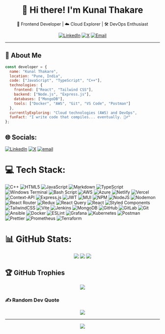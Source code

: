 <div align="center">

# 👋 Hi there! I'm Kunal Thakare  
🚀 Frontend Developer | ☁️ Cloud Explorer | 🛠️ DevOps Enthusiast  

[![LinkedIn](https://img.shields.io/badge/LinkedIn-%230077B5.svg?logo=linkedin&logoColor=white)](https://linkedin.com/in/kunal2412)
[![X](https://img.shields.io/badge/X-black.svg?logo=X&logoColor=white)](https://x.com/yourhandle)
[![Email](https://img.shields.io/badge/Email-D14836?logo=gmail&logoColor=white)](mailto:kunalthakare2412@gmail.com)

</div>

---

## 🚀 About Me

```js
const developer = {
  name: "Kunal Thakare",
  location: "Pune, India",
  code: ["JavaScript", "TypeScript", "C++"],
  technologies: {
    frontend: ["React", "Tailwind CSS"],
    backend: ["Node.js", "Express.js"],
    databases: ["MongoDB"],
    tools: ["Docker", "AWS", "Git", "VS Code", "Postman"]
  },
  currentlyExploring: "Cloud technologies (AWS) and DevOps",
  funFact: "I write code that compiles... eventually. 🤷‍♂️"
};
```


## 🌐 Socials:
[![LinkedIn](https://img.shields.io/badge/LinkedIn-%230077B5.svg?logo=linkedin&logoColor=white)](https://linkedin.com/in/kunal2412) [![X](https://img.shields.io/badge/X-black.svg?logo=X&logoColor=white)](https://x.com/yourhandle) [![email](https://img.shields.io/badge/Email-D14836?logo=gmail&logoColor=white)](mailto:kunalthakare2412@gmail.com) 

# 💻 Tech Stack:
![C++](https://img.shields.io/badge/c++-%2300599C.svg?style=for-the-badge&logo=c%2B%2B&logoColor=white) ![HTML5](https://img.shields.io/badge/html5-%23E34F26.svg?style=for-the-badge&logo=html5&logoColor=white) ![JavaScript](https://img.shields.io/badge/javascript-%23323330.svg?style=for-the-badge&logo=javascript&logoColor=%23F7DF1E) ![Markdown](https://img.shields.io/badge/markdown-%23000000.svg?style=for-the-badge&logo=markdown&logoColor=white) ![TypeScript](https://img.shields.io/badge/typescript-%23007ACC.svg?style=for-the-badge&logo=typescript&logoColor=white) ![Windows Terminal](https://img.shields.io/badge/Windows%20Terminal-%234D4D4D.svg?style=for-the-badge&logo=windows-terminal&logoColor=white) ![Bash Script](https://img.shields.io/badge/bash_script-%23121011.svg?style=for-the-badge&logo=gnu-bash&logoColor=white) ![AWS](https://img.shields.io/badge/AWS-%23FF9900.svg?style=for-the-badge&logo=amazon-aws&logoColor=white) ![Azure](https://img.shields.io/badge/azure-%230072C6.svg?style=for-the-badge&logo=microsoftazure&logoColor=white) ![Netlify](https://img.shields.io/badge/netlify-%23000000.svg?style=for-the-badge&logo=netlify&logoColor=#00C7B7) ![Vercel](https://img.shields.io/badge/vercel-%23000000.svg?style=for-the-badge&logo=vercel&logoColor=white) ![Context-API](https://img.shields.io/badge/Context--Api-000000?style=for-the-badge&logo=react) ![Express.js](https://img.shields.io/badge/express.js-%23404d59.svg?style=for-the-badge&logo=express&logoColor=%2361DAFB) ![JWT](https://img.shields.io/badge/JWT-black?style=for-the-badge&logo=JSON%20web%20tokens) ![MUI](https://img.shields.io/badge/MUI-%230081CB.svg?style=for-the-badge&logo=mui&logoColor=white) ![NPM](https://img.shields.io/badge/NPM-%23CB3837.svg?style=for-the-badge&logo=npm&logoColor=white) ![NodeJS](https://img.shields.io/badge/node.js-6DA55F?style=for-the-badge&logo=node.js&logoColor=white) ![Nodemon](https://img.shields.io/badge/NODEMON-%23323330.svg?style=for-the-badge&logo=nodemon&logoColor=%BBDEAD) ![React Router](https://img.shields.io/badge/React_Router-CA4245?style=for-the-badge&logo=react-router&logoColor=white) ![Redux](https://img.shields.io/badge/redux-%23593d88.svg?style=for-the-badge&logo=redux&logoColor=white) ![React Query](https://img.shields.io/badge/-React%20Query-FF4154?style=for-the-badge&logo=react%20query&logoColor=white) ![React](https://img.shields.io/badge/react-%2320232a.svg?style=for-the-badge&logo=react&logoColor=%2361DAFB) ![Styled Components](https://img.shields.io/badge/styled--components-DB7093?style=for-the-badge&logo=styled-components&logoColor=white) ![TailwindCSS](https://img.shields.io/badge/tailwindcss-%2338B2AC.svg?style=for-the-badge&logo=tailwind-css&logoColor=white) ![Vite](https://img.shields.io/badge/vite-%23646CFF.svg?style=for-the-badge&logo=vite&logoColor=white) ![Jenkins](https://img.shields.io/badge/jenkins-%232C5263.svg?style=for-the-badge&logo=jenkins&logoColor=white) ![MongoDB](https://img.shields.io/badge/MongoDB-%234ea94b.svg?style=for-the-badge&logo=mongodb&logoColor=white) ![GitHub](https://img.shields.io/badge/github-%23121011.svg?style=for-the-badge&logo=github&logoColor=white) ![GitLab](https://img.shields.io/badge/gitlab-%23181717.svg?style=for-the-badge&logo=gitlab&logoColor=white) ![Git](https://img.shields.io/badge/git-%23F05033.svg?style=for-the-badge&logo=git&logoColor=white) ![Ansible](https://img.shields.io/badge/ansible-%231A1918.svg?style=for-the-badge&logo=ansible&logoColor=white) ![Docker](https://img.shields.io/badge/docker-%230db7ed.svg?style=for-the-badge&logo=docker&logoColor=white) ![ESLint](https://img.shields.io/badge/ESLint-4B3263?style=for-the-badge&logo=eslint&logoColor=white) ![Grafana](https://img.shields.io/badge/grafana-%23F46800.svg?style=for-the-badge&logo=grafana&logoColor=white) ![Kubernetes](https://img.shields.io/badge/kubernetes-%23326ce5.svg?style=for-the-badge&logo=kubernetes&logoColor=white) ![Postman](https://img.shields.io/badge/Postman-FF6C37?style=for-the-badge&logo=postman&logoColor=white) ![Prettier](https://img.shields.io/badge/prettier-%23F7B93E.svg?style=for-the-badge&logo=prettier&logoColor=black) ![Prometheus](https://img.shields.io/badge/Prometheus-E6522C?style=for-the-badge&logo=Prometheus&logoColor=white) ![Terraform](https://img.shields.io/badge/terraform-%235835CC.svg?style=for-the-badge&logo=terraform&logoColor=white)

# 📊 GitHub Stats:
<p align="center"> <img src="https://github-readme-stats.vercel.app/api?username=kunalthakare12&theme=one_dark_pro&hide_border=true" /> <img src="https://nirzak-streak-stats.vercel.app/?user=kunalthakare12&theme=one_dark_pro&hide_border=true" /> <img src="https://github-readme-stats.vercel.app/api/top-langs/?username=kunalthakare12&theme=one_dark_pro&hide_border=true&layout=compact" /> </p>

## 🏆 GitHub Trophies
<p align="center"> <img src="https://github-profile-trophy.vercel.app/?username=kunalthakare12&theme=radical&no-frame=false&no-bg=true&margin-w=4" /> </p>

### ✍️ Random Dev Quote

<p align="center"> <img src="https://quotes-github-readme.vercel.app/api?type=vetical&theme=radical" /> </p>

---
<p align="center"> <a href="https://visitcount.itsvg.in"> <img src="https://visitcount.itsvg.in/api?id=kunalthakare12&icon=0&color=3" /> </a> </p>

